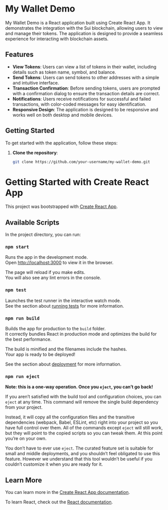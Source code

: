 # My Wallet Demo

My Wallet Demo is a React application built using Create React App. It demonstrates the integration with the Sui blockchain, allowing users to view and manage their tokens. The application is designed to provide a seamless experience for interacting with blockchain assets.

## Features

- **View Tokens**: Users can view a list of tokens in their wallet, including details such as token name, symbol, and balance.
- **Send Tokens**: Users can send tokens to other addresses with a simple and intuitive interface.
- **Transaction Confirmation**: Before sending tokens, users are prompted with a confirmation dialog to ensure the transaction details are correct.
- **Notifications**: Users receive notifications for successful and failed transactions, with color-coded messages for easy identification.
- **Responsive Design**: The application is designed to be responsive and works well on both desktop and mobile devices.

## Getting Started

To get started with the application, follow these steps:

1. **Clone the repository**:
   ```bash
   git clone https://github.com/your-username/my-wallet-demo.git
   ```

# Getting Started with Create React App

This project was bootstrapped with [Create React App](https://github.com/facebook/create-react-app).

## Available Scripts

In the project directory, you can run:

### `npm start`

Runs the app in the development mode.\
Open [http://localhost:3000](http://localhost:3000) to view it in the browser.

The page will reload if you make edits.\
You will also see any lint errors in the console.

### `npm test`

Launches the test runner in the interactive watch mode.\
See the section about [running tests](https://facebook.github.io/create-react-app/docs/running-tests) for more information.

### `npm run build`

Builds the app for production to the `build` folder.\
It correctly bundles React in production mode and optimizes the build for the best performance.

The build is minified and the filenames include the hashes.\
Your app is ready to be deployed!

See the section about [deployment](https://facebook.github.io/create-react-app/docs/deployment) for more information.

### `npm run eject`

**Note: this is a one-way operation. Once you `eject`, you can’t go back!**

If you aren’t satisfied with the build tool and configuration choices, you can `eject` at any time. This command will remove the single build dependency from your project.

Instead, it will copy all the configuration files and the transitive dependencies (webpack, Babel, ESLint, etc) right into your project so you have full control over them. All of the commands except `eject` will still work, but they will point to the copied scripts so you can tweak them. At this point you’re on your own.

You don’t have to ever use `eject`. The curated feature set is suitable for small and middle deployments, and you shouldn’t feel obligated to use this feature. However we understand that this tool wouldn’t be useful if you couldn’t customize it when you are ready for it.

## Learn More

You can learn more in the [Create React App documentation](https://facebook.github.io/create-react-app/docs/getting-started).

To learn React, check out the [React documentation](https://reactjs.org/).
